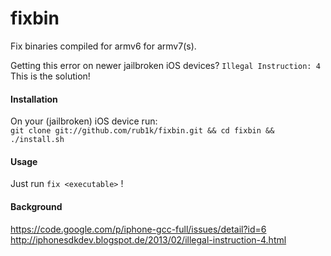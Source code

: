 fixbin  
======

Fix binaries compiled for armv6 for armv7(s).  

Getting this error on newer jailbroken iOS devices? `Illegal Instruction: 4`  
This is the solution!

#### Installation  
On your (jailbroken) iOS device run:  
`git clone git://github.com/rub1k/fixbin.git && cd fixbin && ./install.sh`

#### Usage
Just run `fix <executable>` !  

#### Background
https://code.google.com/p/iphone-gcc-full/issues/detail?id=6  
http://iphonesdkdev.blogspot.de/2013/02/illegal-instruction-4.html
